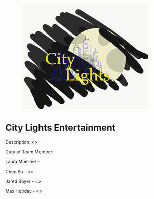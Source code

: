 
<p align="center">
    <img
      alt= citylightslogo.png
      src= citylightslogo.png
      width="400"
    />
</p>

# City Lights Entertainment
Description: <>


Duty of Team Member:

Laura Muellner   -  <Team Leader>

Chen Su           -  <>

Jared Boyer       -  <>

Max Hobday        -  <>


